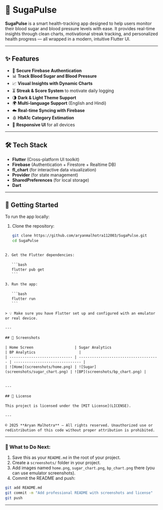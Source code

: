 # 📱 SugaPulse

**SugaPulse** is a smart health-tracking app designed to help users monitor their blood sugar and blood pressure levels with ease. It provides real-time insights through clean charts, motivational streak tracking, and personalized health progress — all wrapped in a modern, intuitive Flutter UI.

---

## ✨ Features

- 🔐 **Secure Firebase Authentication**
- 📊 **Track Blood Sugar and Blood Pressure**
- 📈 **Visual Insights with Dynamic Charts**
- ⏳ **Streak & Score System** to motivate daily logging
- 🌗 **Dark & Light Theme Support**
- 🌍 **Multi-language Support** (English and Hindi)
- ☁️ **Real-time Syncing with Firebase**
- 🩸 **HbA1c Category Estimation**
- 📱 **Responsive UI** for all devices

---

## 🛠️ Tech Stack

- **Flutter** (Cross-platform UI toolkit)
- **Firebase** (Authentication + Firestore + Realtime DB)
- **fl_chart** (for interactive data visualization)
- **Provider** (for state management)
- **SharedPreferences** (for local storage)
- **Dart**

---

## 🚀 Getting Started

To run the app locally:

1. Clone the repository:
   ```bash
   git clone https://github.com/aryanmalhotra112003/SugaPulse.git
   cd SugaPulse
````

2. Get the Flutter dependencies:

   ```bash
   flutter pub get
   ```

3. Run the app:

   ```bash
   flutter run
   ```

> 💡 Make sure you have Flutter set up and configured with an emulator or real device.

---

## 📸 Screenshots

| Home Screen                   | Sugar Analytics                       | BP Analytics                    |
| ----------------------------- | ------------------------------------- | ------------------------------- |
| ![Home](screenshots/home.png) | ![Sugar](screenshots/sugar_chart.png) | ![BP](screenshots/bp_chart.png) |


---

## 📄 License

This project is licensed under the [MIT License](LICENSE).

---

© 2025 **Aryan Malhotra** — All rights reserved. Unauthorized use or redistribution of this code without proper attribution is prohibited.

````

---

### 📝 What to Do Next:

1. Save this as your `README.md` in the root of your project.
2. Create a `screenshots/` folder in your project.
3. Add images named `home.png`, `sugar_chart.png`, `bp_chart.png` there (you can use emulator screenshots).
4. Commit the README and push:
```bash
git add README.md
git commit -m "Add professional README with screenshots and license"
git push
````

---

